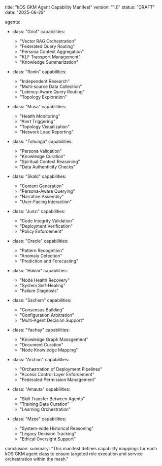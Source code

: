 title: "kOS GKM Agent Capability Manifest"
version: "1.0"
status: "DRAFT"
date: "2025-06-29"

agents:
  - class: "Griot"
    capabilities:
      - "Vector RAG Orchestration"
      - "Federated Query Routing"
      - "Persona Context Aggregation"
      - "KLF Transport Management"
      - "Knowledge Summarization"

  - class: "Ronin"
    capabilities:
      - "Independent Research"
      - "Multi-source Data Collection"
      - "Latency-Aware Query Routing"
      - "Topology Exploration"

  - class: "Musa"
    capabilities:
      - "Health Monitoring"
      - "Alert Triggering"
      - "Topology Visualization"
      - "Network Load Reporting"

  - class: "Tohunga"
    capabilities:
      - "Persona Validation"
      - "Knowledge Curation"
      - "Spiritual Context Reasoning"
      - "Data Authenticity Checks"

  - class: "Skald"
    capabilities:
      - "Content Generation"
      - "Persona-Aware Querying"
      - "Narrative Assembly"
      - "User-Facing Interaction"

  - class: "Junzi"
    capabilities:
      - "Code Integrity Validation"
      - "Deployment Verification"
      - "Policy Enforcement"

  - class: "Oracle"
    capabilities:
      - "Pattern Recognition"
      - "Anomaly Detection"
      - "Prediction and Forecasting"

  - class: "Hakim"
    capabilities:
      - "Node Health Recovery"
      - "System Self-Healing"
      - "Failure Diagnosis"

  - class: "Sachem"
    capabilities:
      - "Consensus Building"
      - "Configuration Arbitration"
      - "Multi-Agent Decision Support"

  - class: "Yachay"
    capabilities:
      - "Knowledge Graph Management"
      - "Document Curation"
      - "Node Knowledge Mapping"

  - class: "Archon"
    capabilities:
      - "Orchestration of Deployment Pipelines"
      - "Access Control Layer Enforcement"
      - "Federated Permission Management"

  - class: "Amauta"
    capabilities:
      - "Skill Transfer Between Agents"
      - "Training Data Curation"
      - "Learning Orchestration"

  - class: "Mzee"
    capabilities:
      - "System-wide Historical Reasoning"
      - "Legacy Decision Tracking"
      - "Ethical Oversight Support"

conclusion:
  summary: "This manifest defines capability mappings for each kOS GKM agent class to ensure targeted role execution and service orchestration within the mesh."

